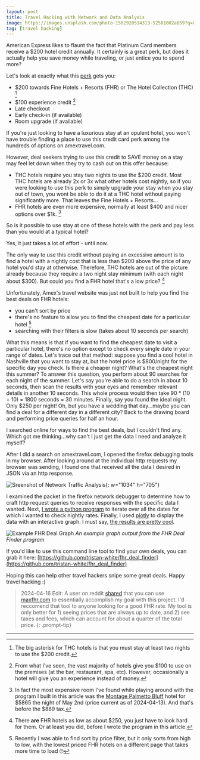 ```yaml
---
layout: post
title: Travel Hacking with Network and Data Analysis
image: https://images.unsplash.com/photo-1502920514313-52581002a659?q=80&w=2067&auto=format&fit=crop&ixlib=rb-4.0.3&ixid=M3wxMjA3fDB8MHxwaG90by1wYWdlfHx8fGVufDB8fHx8fA%3D%3D
tag: [travel hacking]
---
```

American Express likes to flaunt the fact that Platinum Card members receive a $200 hotel credit annually. It certainly is a great perk, but does it actually help you save money while traveling, or just entice you to spend more?

Let's look at exactly what this [perk](https://www.americanexpress.com/en-us/travel/benefits/how-to-use-hotel-credit/) gets you:
- $200 towards Fine Hotels + Resorts (FHR) or The Hotel Collection (THC) [^1]
- $100 experience credit [^2]
- Late checkout
- Early check-in (if available)
- Room upgrade (if available)

If you're just looking to have a luxurious stay at an opulent hotel, you won't have trouble finding a place to use this credit card perk among the hundreds of options on amextravel.com.

However, deal seekers trying to use this credit to SAVE money on a stay may feel let down when they try to cash out on this offer because:

- THC hotels require you stay two nights to use the $200 credit. Most THC hotels are already 2x or 3x what other hotels cost nightly, so if you were looking to use this perk to simply upgrade your stay when you stay out of town, you wont be able to do it at a THC hotel without paying significantly more. That leaves the Fine Hotels + Resorts...
- FHR hotels are even more expensive, normally at least $400 and nicer options over $1k. [^3]

So is it possible to use stay at one of these hotels with the perk and pay less than you would at a typical hotel?

Yes, it just takes a lot of effort - until now.

The only way to use this credit without paying an excessive amount is to find a hotel with a nightly cost that is less than $200 above the price of any hotel you'd stay at otherwise. Therefore, THC hotels are out of the picture already because they require a two night stay minimum (with each night about $300). But could you find a FHR hotel that's a low price? [^4]

Unfortunately, Amex's travel website was just not built to help you find the best deals on FHR hotels:
- you can't sort by price
- there's no feature to allow you to find the cheapest date for a particular hotel [^5]
- searching with their filters is slow (takes about 10 seconds per search)

What this means is that if you want to find the cheapest date to visit a particular hotel, there's no option except to check every single date in your range of dates. Let's trace out that method: suppose you find a cool hotel in Nashville that you want to stay at, but the hotel price is $800/night for the specific day you check. Is there a cheaper night? What's the cheapest night this summer? To answer this question, you perform about 90 searches for each night of the summer. Let's say you're able to do a search in about 10 seconds, then scan the results with your eyes and remember relevant details in another 10 seconds. This whole process would then take 90 * (10 + 10) = 1800 seconds = 30 minutes. Finally, say you found the ideal night. Only $250 per night! Oh, but you have a wedding that day...maybe you can find a deal for a different day in a different city? Back to the drawing board and performing price queries for half an hour.

I searched online for ways to find the best deals, but I couldn't find any. Which got me thinking...why can't I just get the data I need and analyze it myself?

After I did a search on amextravel.com, I opened the firefox debugging tools in my browser. After looking around at the individual http requests my browser was sending, I found one that received all the data I desired in JSON via an http response.

![Sreenshot of Network Traffic Analysis](https://lh3.googleusercontent.com/pw/AP1GczN2irx-v5C9qIs4_zCQcjc8sFPg_O5HJssrzL2NLFzJrGh4nImJ5-aYHps2q6nQKZ4W0Ak21g9maKdDAdrwY-5az6XYtZShOzUU-MxkP59njeUsH2KE=w2400){: w="1034" h="705"}

I examined the packet in the firefox network debugger to determine how to craft http request queries to receive responses with the specific data I wanted. Next, [I wrote a python program](https://github.com/tristan-white/fhr_deal_finder) to iterate over all the dates for which I wanted to check nightly rates. Finally, I used [plotly](https://tristanwhite.me/plotly.html) to display the data with an interactive graph. I must say, [the results are pretty cool](https://tristanwhite.me/fhr.html).

![Example FHR Deal Graph](https://lh3.googleusercontent.com/pw/AP1GczO4WIFn1e2RrbVoHoRPAUCCc3_GFiJ9PSR5RQ7YY51SUcIXWinYpHqffwAPI51nlwkfJFvuINC80PzloL5Kfj_KFmeoCtqcEe5-KnSnrz7otXBaciJG=w2400)
*An example graph output from the FHR Deal Finder program*

If you'd like to use this command line tool to find your own deals, you can grab it here:
[https://github.com/tristan-white/fhr_deal_finder](https://github.com/tristan-white/fhr_deal_finder)

Hoping this can help other travel hackers snipe some great deals. Happy travel hacking :)

> 2024-04-16 Edit: A user on reddit [shared](https://www.reddit.com/r/AmexPlatinum/comments/1c4vwfz/how_to_actually_find_the_fine_hotels_resorts_with/) that you can use [maxfhr.com](https://www.maxfhr.com/) to essentially accomplish my goal with this project. I'd reccomend that tool to anyone looking for a good FHR rate. My tool is only better for 1) seeing prices that are always up to date, and 2) see taxes and fees, which can account for about a quarter of the total price.
{: .prompt-tip}

---
[^1]: The big asterisk for THC hotels is that you must stay at least two nights to use the $200 credit.
[^2]: From what I've seen, the vast majority of hotels give you $100 to use on the premises (at the bar, restaurant, spa, etc). However, occasionally a hotel will give you an experience instead of money.
[^3]: In fact the most expensive room I've found while playing around with the program I built in this article was the [Montage Palmetto Bluff](https://www.montage.com/palmettobluff/) hotel for $5865 the night of May 2nd (price current as of 2024-04-13). And that's before the $889 tax.
[^4]: There **are** FHR hotels as low as about $250, you just have to look hard for them. Or at least you did, before I wrote the program in this article.
[^5]: Recently I was able to find sort by price filter, but it only sorts from high to low, with the lowest priced FHR hotels on a different page that takes more time to load 🙄